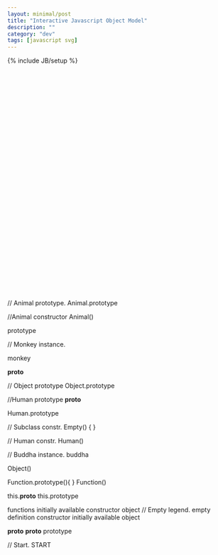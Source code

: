 ```yaml
---
layout: minimal/post
title: "Interactive Javascript Object Model"
description: ""
category: "dev"
tags: [javascript svg]
---
```

{% include JB/setup %}

<svg version="1.1" id="Layer_1" height="700px" xmlns="http://www.w3.org/2000/svg" xmlns:xlink="http://www.w3.org/1999/xlink" x="0px" y="0px"
	 viewBox="0 0 1119 1109" enable-background="new 0 0 1119 1109" xml:space="preserve">

<filter id="dropShadow">
    <feGaussianBlur in="SourceAlpha" stdDeviation="1" />
    <feOffset dx="0" dy="0" />
    <feMerge>
        <feMergeNode />
        <feMergeNode in="SourceGraphic" />
    </feMerge>
</filter>
<line class="svg svg-monkey svg-proto svg-subclass svg-line" fill="none" stroke="#000000" stroke-miterlimit="10" stroke-dasharray="6" x1="1120" y1="565" x2="1120" y2="544"/>

// Animal prototype.
<circle filter="url(#dropShadow)" id="animal_proto" class="svg svg-animal svg-monkey svg-proto svg-subclass svg-shape" fill="#EFE8E7" stroke="#7A545F" stroke-miterlimit="10" cx="491.3" cy="481.3" r="41.8"/>
<text id="animal_proto_label" class="svg svg-animal svg-monkey svg-proto svg-subclass svg-text" transform="matrix(1 0 0 1 471.2739 477.1768)"><tspan x="0" y="0" font-family="'MyriadPro-Regular'" font-size="13.5518">Animal</tspan><tspan x="-9.8" y="16.3" font-family="'MyriadPro-Regular'" font-size="13.5518">.prototype</tspan></text>

//Animal constructor
<line class="svg svg-animal svg-monkey svg-proto svg-subclass svg-line" fill="none" stroke="#000000" stroke-miterlimit="10" x1="585.4" y1="575.4" x2="533.1" y2="523.1"/>
<polygon filter="url(#dropShadow)" id="animal_constr" class="start-view svg svg-animal svg-monkey svg-proto svg-subclass svg-shape" fill="#D8E1E5" stroke="#000000" stroke-miterlimit="10" points="589,638.2 564.5,613.7 564.5,579 589,554.5 623.6,554.5 
	648.1,579 648.1,613.7 623.6,638.2 "/>
<text id="animal_constr_label" class="svg svg-animal svg-monkey svg-proto svg-subclass svg-text" transform="matrix(1 0 0 1 582.4629 600.3252)" font-family="'MyriadPro-Regular'" font-size="13.5518">Animal()</text>

<circle class="svg svg-animal svg-monkey svg-proto svg-subclass svg-shape" fill="#090405" stroke="#000000" stroke-miterlimit="10" cx="533.1" cy="523.1" r="4.1"/>
<text id="animal_prototype_label" class="svg svg-animal svg-monkey svg-proto svg-subclass svg-text" transform="matrix(1 0 0 1 564.4531 533.5938)" fill="#6D6E71" font-family="'MyriadPro-Regular'" font-size="13.9371">prototype</text>


// Monkey instance.
<line class="svg svg-monkey svg-proto svg-subclass svg-line" fill="none" stroke="#000000" stroke-miterlimit="10" stroke-dasharray="6" x1="459.9" y1="596.3" x2="491.3" y2="565"/>
<line class="svg svg-monkey svg-proto svg-subclass svg-line" fill="none" stroke="#000000" stroke-miterlimit="10" stroke-dasharray="6" x1="344.9" y1="617.2" x2="365.8" y2="596.3"/>
<line class="svg svg-monkey svg-proto svg-subclass svg-line" fill="none" stroke="#000000" stroke-miterlimit="10" stroke-dasharray="6" x1="365.8" y1="596.3" x2="459.9" y2="596.3"/>
<line class="svg svg-monkey svg-proto svg-subclass svg-line" fill="none" stroke="#000000" stroke-miterlimit="10" stroke-dasharray="6" x1="491.3" y1="565" x2="491.3" y2="544"/>
<polygon class="svg svg-monkey svg-proto svg-subclass svg-line" fill="#0D0B0B" stroke="#000000" stroke-miterlimit="10" points="491.3,539.8 486.9,548.3 495.6,548.3 "/>

<circle filter="url(#dropShadow)" id="monkey_inst" class="svg svg-monkey svg-proto svg-subclass svg-shape" fill="#EFE8E7" stroke="#7A545F" stroke-miterlimit="10" cx="324" cy="648.6" r="41.8"/>
<text id="monkey_label" class="svg svg-monkey svg-proto svg-subclass svg-text" transform="matrix(1 0 0 1 301.1421 652.5527)" font-family="'MyriadPro-Regular'" font-size="13.5518">monkey</text>

<text class="svg svg-monkey svg-proto svg-subclass svg-text" transform="matrix(1 0 0 1 367.0688 617.2514)" fill="#6D6E71" font-family="'MyriadPro-Regular'" font-size="13.9371">__proto__</text>


// Object prototype
<circle filter="url(#dropShadow)" class="svg svg-proto svg-shape" fill="#DCEED9" stroke="#000000" stroke-miterlimit="10" cx="658.5" cy="42.3" r="41.8"/>
<text class="svg svg-proto svg-text" transform="matrix(1 0 0 1 639.6846 38.1577)"><tspan x="0" y="0" font-family="'MyriadPro-Regular'" font-size="13.5518">Object</tspan><tspan x="-11" y="16.3" font-family="'MyriadPro-Regular'" font-size="13.5518">.prototype</tspan></text>

<line class="svg svg-proto svg-line" fill="none" stroke="#000000" stroke-miterlimit="10" stroke-dasharray="6" x1="658.5" y1="397.7" x2="658.5" y2="105"/>
<line class="svg svg-proto svg-line" fill="none" stroke="#000000" stroke-miterlimit="10" stroke-dasharray="6" x1="522.6" y1="450" x2="543.5" y2="429.1"/>
<line class="svg svg-proto svg-line" fill="none" stroke="#000000" stroke-miterlimit="10" stroke-dasharray="6" x1="627.2" y1="429.1" x2="658.5" y2="397.7"/>
<line class="svg svg-proto svg-line" fill="none" stroke="#000000" stroke-miterlimit="10" stroke-dasharray="6" x1="543.5" y1="429.1" x2="627.2" y2="429.1"/>
<polygon class="svg svg-proto svg-shape" fill="#0D0B0B" stroke="#000000" stroke-miterlimit="10" points="658.5,100.7 654.1,109.3 662.8,109.3 "/>


//Human prototype
<line class="svg svg-proto svg-subclass svg-line" fill="none" stroke="#000000" stroke-miterlimit="10" stroke-dasharray="6" x1="344.9" y1="742.7" x2="365.8" y2="721.7"/>
<line class="svg svg-proto svg-subclass svg-line" fill="none" stroke="#000000" stroke-miterlimit="10" stroke-dasharray="6" x1="365.8" y1="721.7" x2="459.9" y2="721.7"/>
<line class="svg svg-proto svg-subclass svg-line" fill="none" stroke="#000000" stroke-miterlimit="10" stroke-dasharray="6" x1="459.9" y1="721.7" x2="491.3" y2="690.4"/>
<line class="svg svg-proto svg-subclass svg-line" fill="none" stroke="#000000" stroke-miterlimit="10" stroke-dasharray="6" x1="491.3" y1="690.4" x2="491.3" y2="569"/>
<text class="svg svg-proto svg-subclass svg-text" transform="matrix(1 0 0 1 367.0688 742.6514)" fill="#6D6E71" font-family="'MyriadPro-Regular'" font-size="13.9371">__proto__</text>

<circle filter="url(#dropShadow)" id="human_proto" class="svg svg-proto svg-subclass svg-shape" fill="#EFE8E7" stroke="#7A545F" stroke-miterlimit="10" cx="324" cy="774" r="41.8"/>
<text id="human_proto_label" class="svg svg-proto svg-subclass svg-text" transform="matrix(1 0 0 1 303.209 769.8555)"><tspan x="0" y="0" font-family="'MyriadPro-Regular'" font-size="13.5518">Human</tspan><tspan x="-9" y="16.3" font-family="'MyriadPro-Regular'" font-size="13.5518">.prototype</tspan></text>


<path class="svg svg-line" id="SVGID_x5F_1_x5F_" fill="none" d="M480.8,889l334.5,0.1"/>

// Subclass constr.
<line class="svg svg-subclass svg-line" fill="none" stroke="#000000" stroke-miterlimit="10" x1="533.1" y1="648.6" x2="533.1" y2="565"/>
<line class="svg svg-subclass svg-line" fill="none" stroke="#000000" stroke-miterlimit="10" x1="533.1" y1="648.6" x2="585.4" y2="700.8"/>
<line class="svg svg-subclass svg-line" fill="none" stroke="#000000" stroke-miterlimit="10" x1="533.1" y1="565" x2="554" y2="544"/>
<polygon class="svg svg-subclass svg-line" fill="#D8E1E5" stroke="#000000" stroke-miterlimit="10" stroke-dasharray="6" points="589,763.6 564.5,739 564.5,704.4 
	589,679.9 623.6,679.9 648.1,704.4 648.1,739 623.6,763.6 "/>
<text class="svg svg-subclass svg-line" transform="matrix(1 0 0 1 577.2217 725.799)" font-family="'MyriadPro-Regular'" font-size="13.9371">Empty() { }</text>


// Human constr.
<line class="svg svg-proto svg-subclass svg-line" fill="none" stroke="#000000" stroke-miterlimit="10" x1="365.8" y1="815.8" x2="418.1" y2="868.2"/>
<circle class="svg svg-proto svg-subclass svg-line" fill="#090405" stroke="#000000" stroke-miterlimit="10" cx="365.8" cy="815.8" r="4.1"/>
<polygon filter="url(#dropShadow)" id="human_constr" class="svg svg-proto svg-subclass svg-shape" fill="#D8E1E5" stroke="#000000" stroke-miterlimit="10" points="423.6,930.9 399.1,906.4 399.1,871.7 423.6,847.2 
	458.3,847.2 482.8,871.7 482.8,906.4 458.3,930.9 "/>
<text class="svg svg-proto svg-subclass svg-line" transform="matrix(1 0 0 1 416.2822 893.0039)" font-family="'MyriadPro-Regular'" font-size="13.5518">Human()</text>

// Buddha instance.
<line class="svg svg-line svg-subclass" fill="none" stroke="#000000" stroke-miterlimit="10" stroke-dasharray="6" x1="209.1" y1="889" x2="292.7" y2="889"/>
<line class="svg svg-line svg-subclass" fill="none" stroke="#000000" stroke-miterlimit="10" stroke-dasharray="6" x1="324" y1="857.6" x2="324" y2="836.7"/>
<line class="svg svg-subclass svg-line" fill="none" stroke="#000000" stroke-miterlimit="10" stroke-dasharray="6" x1="292.7" y1="889" x2="324" y2="857.6"/>
<line class="svg svg-subclass svg-line" fill="none" stroke="#000000" stroke-miterlimit="10" stroke-dasharray="6" x1="209.1" y1="889" x2="188.2" y2="909.9"/>
<polygon class="svg svg-subclass svg-line" fill="#0D0B0B" stroke="#000000" stroke-miterlimit="10" points="324,832.4 319.7,841 328.4,841 "/>
<circle filter="url(#dropShadow)" id="budha" class="svg svg-subclass svg-shape" fill="#EFE8E7" stroke="#000000" stroke-miterlimit="10" cx="156.8" cy="941.3" r="41.8"/>
<text class="svg svg-text svg-subclass" transform="matrix(1 0 0 1 134.3555 945.2324)" font-family="'MyriadPro-Regular'" font-size="13.5518">buddha</text>



<line class="svg svg-line" fill="none" stroke="#000000" stroke-miterlimit="10" x1="763.1" y1="460.4" x2="731.7" y2="429.1"/>
<line class="svg svg-line" fill="none" stroke="#000000" stroke-miterlimit="10" stroke-dasharray="6" x1="909.4" y1="679.9" x2="909.4" y2="355.9"/>
<line class="svg svg-line" fill="none" stroke="#000000" stroke-miterlimit="10" x1="951.2" y1="335" x2="1066.2" y2="460.4"/>
<line class="svg svg-line" fill="none" stroke="#000000" stroke-miterlimit="10" stroke-dasharray="6" x1="1013.9" y1="429.1" x2="1045.3" y2="460.4"/>
<polygon filter="url(#dropShadow)" class="svg svg-shape" fill="#DCEED9" stroke="#000000" stroke-miterlimit="10" points="1059.3,523.1 1034.8,498.6 1034.8,464 1059.3,439.4 
	1094,439.4 1118.5,464 1118.5,498.6 1094,523.1 "/>

<!--<circle filter="url(#dropShadow)" id="snowden" class="svg svg-shape" fill="#EFE8E7" stroke="#000000" stroke-miterlimit="10" cx="156.8" cy="1066.7" r="41.8"/>
<text class="svg svg-text" transform="matrix(1 0 0 1 130.7798 1070.666)" font-family="'MyriadPro-Regular'" font-size="13.5518">snowden</text>
<line class="svg svg-line" fill="none" stroke="#000000" stroke-miterlimit="10" stroke-dasharray="6" x1="209.1" y1="1014.4" x2="292.7" y2="1014.4"/>
<path class="svg svg-line" fill="none" stroke="#000000" stroke-miterlimit="10" stroke-dasharray="6" d="M324,941.3"/>
-->
<polygon filter="url(#dropShadow)" class="svg svg-shape" fill="#DCEED9" stroke="#000000" stroke-miterlimit="10" points="766.6,523.1 742.1,498.6 742.1,464 766.6,439.4 
	801.3,439.4 825.8,464 825.8,498.6 801.3,523.1 "/>
<text class="svg svg-line" transform="matrix(1 0 0 1 761.1455 485.2715)" font-family="'MyriadPro-Regular'" font-size="13.5518">Object()</text>



<polygon class="svg svg-line" fill="#DCEED9" stroke="#000000" stroke-miterlimit="10" stroke-dasharray="6" points="892.1,335 867.6,310.5 867.6,275.8 
	892.1,251.3 926.8,251.3 951.3,275.8 951.3,310.5 926.8,335 "/>
<text class="svg svg-line" transform="matrix(1 0 0 1 884.2939 288.9893)"><tspan x="0" y="0" font-family="'MyriadPro-Regular'" font-size="13.5518">Function</tspan><tspan x="-13.8" y="16.3" font-family="'MyriadPro-Regular'" font-size="13.5518">.prototype(){ }</tspan></text>
<text class="svg svg-line" transform="matrix(1 0 0 1 1047.8398 485.2715)" font-family="'MyriadPro-Regular'" font-size="13.5518">Function()</text>
<line class="svg svg-line" fill="none" stroke="#000000" stroke-miterlimit="10" x1="397.2" y1="889" x2="397.2" y2="889"/>
<line class="svg svg-line" fill="none" stroke="#000000" stroke-miterlimit="10" stroke-dasharray="6" x1="867.6" y1="596.3" x2="648.1" y2="596.3"/>
<line class="svg svg-line" fill="none" stroke="#000000" stroke-miterlimit="10" stroke-dasharray="6" x1="867.6" y1="596.3" x2="909.4" y2="554.5"/>
<text class="svg svg-line"><textPath  xlink:href="#SVGID_x5F_1_x5F_" startOffset="7.300000e-02%">
</textPath>
</text>
<line class="svg svg-line" fill="none" stroke="#000000" stroke-miterlimit="10" stroke-dasharray="6" x1="700.3" y1="889" x2="888.5" y2="700.8"/>
<line class="svg svg-line" fill="none" stroke="#000000" stroke-miterlimit="10" stroke-dasharray="6" x1="1013.9" y1="429.1" x2="940.8" y2="429.1"/>
<line class="svg svg-line" fill="none" stroke="#000000" stroke-miterlimit="10" stroke-dasharray="6" x1="940.8" y1="429.1" x2="909.3" y2="397.7"/>
<line class="svg svg-line" fill="none" stroke="#000000" stroke-miterlimit="10" stroke-dasharray="6" x1="857.1" y1="240.9" x2="689.9" y2="240.9"/>
<line class="svg svg-line" fill="none" stroke="#000000" stroke-miterlimit="10" stroke-dasharray="6" x1="689.9" y1="240.9" x2="658.5" y2="209.6"/>


<line class="svg svg-line" fill="none" stroke="#000000" stroke-miterlimit="10" stroke-dasharray="6" x1="867.4" y1="721.7" x2="648.1" y2="721.7"/>
<line class="svg svg-line" fill="none" stroke="#000000" stroke-miterlimit="10" stroke-dasharray="6" x1="867.6" y1="721.7" x2="909.3" y2="679.9"/>
<line class="svg svg-line" fill="none" stroke="#000000" stroke-miterlimit="10" stroke-dasharray="6" x1="815.3" y1="449.9" x2="836.2" y2="429.1"/>




<line class="svg svg-line" fill="none" stroke="#000000" stroke-miterlimit="10" stroke-dasharray="6" x1="878" y1="261.8" x2="857.1" y2="240.9"/>
<line class="svg svg-line" fill="none" stroke="#000000" stroke-miterlimit="10" x1="700.3" y1="84.1" x2="731.7" y2="115.5"/>
<line class="svg svg-line" fill="none" stroke="#000000" stroke-miterlimit="10" x1="731.7" y1="115.5" x2="731.7" y2="429.1"/>
<line class="svg svg-line" fill="none" stroke="#000000" stroke-miterlimit="10" stroke-dasharray="6" x1="836.2" y1="429.1" x2="867.6" y2="429.1"/>
<line class="svg svg-line" fill="none" stroke="#000000" stroke-miterlimit="10" stroke-dasharray="6" x1="874.9" y1="429.1" x2="909.3" y2="397.7"/>
<line class="svg svg-line" fill="none" stroke="#000000" stroke-miterlimit="10" x1="376.3" y1="774" x2="376.3" y2="774"/>
<circle class="svg svg-line" fill="#090405" stroke="#000000" stroke-miterlimit="10" cx="700.3" cy="84.1" r="4.1"/>
<circle class="svg svg-line" fill="#090405" stroke="#000000" stroke-miterlimit="10" cx="951.2" cy="335" r="4.1"/>

<polygon class="svg svg-line" fill="#0D0B0B" stroke="#000000" stroke-miterlimit="10" points="909.4,351.6 905,360.2 913.8,360.2 "/>


<text class="svg svg-legend svg-text" transform="matrix(1 0 0 1 0 78.3154)"><tspan x="0" y="0" fill="#515251" font-family="'MyriadPro-Regular'" font-size="13.9371">this</tspan><tspan x="22.9" y="0" font-family="'MyriadPro-Regular'" font-size="13.9371">.</tspan><tspan x="26.2" y="0" font-family="'MyriadPro-Regular'" font-size="15.0985">__proto__</tspan></text>
<line class="svg svg-legend svg-line" fill="none" stroke="#000000" stroke-miterlimit="10" x1="210.8" y1="110.2" x2="125.4" y2="110.2"/>
<circle filter="url(#dropShadow)" class="svg svg-legend svg-shape" fill="#090405" stroke="#000000" stroke-miterlimit="10" cx="215.4" cy="110.2" r="4.1"/>
<text class="svg svg-legend svg-text" transform="matrix(1 0 0 1 0 109.6733)"><tspan x="0" y="0" fill="#515251" font-family="'MyriadPro-Regular'" font-size="13.9371">this</tspan><tspan x="22.9" y="0" font-family="'MyriadPro-Regular'" font-size="13.9371">.</tspan><tspan x="26.2" y="0" font-family="'MyriadPro-Regular'" font-size="15.0985">prototype</tspan></text>
<polygon filter="url(#dropShadow)" class="svg svg-legend svg-shape" fill="#DCEED9" stroke="#000000" stroke-miterlimit="10" points="124.7,201.5 115.5,192.3 115.5,179.3 124.7,170.1 
	137.7,170.1 146.9,179.3 146.9,192.3 137.7,201.5 "/>
<polygon class="svg svg-legend svg-shape" fill="#FFFFFF" stroke="#000000" stroke-miterlimit="10" stroke-dasharray="6" points="124.7,308.3 115.5,299.1 
	115.5,286.1 124.7,276.8 137.7,276.8 146.9,286.1 146.9,299.1 137.7,308.3 "/>
<circle filter="url(#dropShadow)" class="svg svg-legend svg-shape" fill="#DCEED9" stroke="#000000" stroke-miterlimit="10" cx="130.7" cy="376.2" r="15.7"/>
<path class="svg svg-legend svg-line" fill="none" stroke="#000000" stroke-miterlimit="10" stroke-dasharray="6" d="M133.9,78.9V34.6V78.9z"/>


<polygon class="svg svg-legend svg-line" fill="#0D0B0B" stroke="#000000" stroke-miterlimit="10" points="133.9,26.1 129.5,34.6 138.2,34.6 "/>
<text class="svg svg-legend svg-text" transform="matrix(1 0 0 1 31.3584 245.561)" font-family="'MyriadPro-Regular'" font-size="15.0985">functions</text>
<text class="svg svg-legend svg-text" transform="matrix(1 0 0 1 167.8247 190.9741)" font-family="'MyriadPro-Regular'" font-size="15.0985">initially available constructor</text>
<text class="svg svg-legend svg-text" transform="matrix(1 0 0 1 167.2456 429.0664)" font-family="'MyriadPro-Regular'" font-size="15.0985">object</text>
// Empty legend.
<text class="svg svg-legend svg-text" transform="matrix(1 0 0 1 167.2451 300.0752)" font-family="'MyriadPro-Regular'" font-size="15.0985">empty definition</text>
<polygon filter="url(#dropShadow)" class="svg svg-legend svg-shape" fill="#D8E1E5" stroke="#000000" stroke-miterlimit="10" points="124.2,256.1 115,246.9 115,233.9 124.2,224.7 137.2,224.7 
	146.4,233.9 146.4,246.9 137.2,256.1 "/>
<text class="svg svg-legend svg-text" transform="matrix(1 0 0 1 167.2451 245.5615)" font-family="'MyriadPro-Regular'" font-size="15.0985">constructor</text>
<circle filter="url(#dropShadow)" class="svg svg-legend svg-shape" fill="#EFE8E7" stroke="#7A545F" stroke-miterlimit="10" cx="131.2" cy="423.8" r="15.7"/>
<text class="svg svg-legend svg-text" transform="matrix(1 0 0 1 167.2456 376.8022)" font-family="'MyriadPro-Regular'" font-size="15.0985">initially available object</text>


<line class="svg svg-line" fill="none" stroke="#000000" stroke-miterlimit="10" stroke-dasharray="6" x1="700.3" y1="889" x2="481" y2="889.1"/>



<text class="svg svg-text" transform="matrix(1 0 0 1 659.748 742.5791)" fill="#6D6E71" font-family="'MyriadPro-Regular'" font-size="13.9371">__proto__</text>
<text class="svg svg-text" transform="matrix(1 0 0 1 962.8799 449.9722)" fill="#6D6E71" font-family="'MyriadPro-Regular'" font-size="13.9371">__proto__</text>
<text class="svg svg-text" transform="matrix(1 0 0 1 1034.8301 408.1602)" fill="#6D6E71" font-family="'MyriadPro-Regular'" font-size="13.9371">prototype</text>

// Start.
<text id="start_btn" class="svg svg-text" transform="matrix(1 0 0 1 659.748 585.2514)" fill="red" font-family="'MyriadPro-Regular'" font-size="15.9371">START</text>
</svg>

<br>


<div id="context">
</div>

<script type="text/template" id="animal_constr_template">
    In javascript almost everything is an object, including functions.
    <br>
    <br>
    <div id="animal_constr_code">
<pre>
function Animal(sound) {
    this.multicellular = true;
    this.sound = sound;
}
</pre>
    </div>
    Every <em class="hover-animal-constr action">function</em> has a prototype property pointing to its <em class="hover-animal-proto action">prototype object</em>.
    When the function is executed with the <em>new</em> operator it becomes a constructor capable of creating new objects:
    <br>
    <br>
<pre>
var monkey = new Animal("Banana. Now!");
</pre>
    <em class="hover-animal-constr action">Animal</em> creates a new object named <em class="hover-monkey-inst action">monkey</em>, binds <em class="hover-monkey-inst action">this</em> to the newly created object, and executes <em class="hover-animal-constr action">itself</em>.
    <em class="hover-animal-constr action">Animal</em> then sets <em class='hover-monkey-inst action'>monkey</em>'s __proto__ property to the <em class="hover-animal-proto action">object</em> referenced by <em class="hover-animal-constr action">Animal</em>'s prototype property thus making:
    <br>
    <br>
<pre>
Object.getPrototypeOf(monkey) === Animal.prototype; //true
monkey instanceof Animal; //true
</pre> 
    The __proto__ property which references monkey's <em class='hover-animal-proto action'>prototype</em> is hidden which is why it has to be accessed via <code>Object.getPrototype()</code>.
    <br>
    <br>
    All objects inherit properties from their prototypes referenced by their __proto__ properties, so <em class="hover-monkey-inst action">monkey</em> now inherits from <em class='hover-animal-proto action'>Animal.prototype</em>.
    <br>
    <br>
    The constructor function <em class="hover-animal-constr action">Animal</em> which sets up this prototype chain during object creation is analogous to an Animal class in classical inheritance.
</script>


<script type="text/template" id="animal_proto_template">
    If <code>monkey</code> doesn't have some property... 
    <br>
    <br>
<pre>
monkey.hasOwnProperty('favoriteBooks'); //false
</pre>    
    ...the javasacript engine checks whether the Animal.prototype object referenced by monkey's __proto__ property contains the property. 
    <br>
    <br>
    When Animal() was defined, and the <code>Animal.prototype</code> object was created its __proto__ property was set to <code>Object.prototype</code> setting up the <code>Animal.prototype -> Object.prototype</code> chain.
    <br>
    <br>
<pre>
Object.getPrototypeOf(Animal.prototype) === Object.prototype; //true
</pre>
    If the property is not found on <code>Animal.prototype</code>, the engine continues up the prototype chain and checks <code>Object.prototype</code> for the property.
    <br>
    <br>
    If the property is not found on Object.prototype <code>undefined</code> is returned. 
    <br>
    <br>
<pre>
monkey.favoriteBooks; //undefined
</pre>
    We can further extend the prototype chain by setting Human.prototype's __proto__ property to reference Animal.prototype. 
    This is analogous to subclassing an Animal class in classical inheritance.
</script>

<script type="text/template" id="human_proto_template">
    When the Human() constructor is first created its prototype property points to a new object causing Human's prototype chain to look like:<br>
    <code>Human.prototype -> Object.prototype.</code>
    <br>
    <br>
    Instead we want instances of Human() to also inherit properties from Animal.prototype:<br>
    <code>buddha -> Human.prototype -> Animal.protype -> Object.prototype.</code>
    <br>
    <br>
    To achieve this we could set Human.prototype to point at monkey so that objects created by Human() would have __proto__ point at monkey:<br>
    <code>buddha -> (monkey === Human.prototype) -> Animal.prototype -> Object.prototype.</code>
    <br>
    <br>
    This works but has the downside that monkey was instantiated with monkey-specific properties by the Animal() constructor...
<pre>
monkey.sound === "Banana. Now!"; //true
</pre>
    ...which we don't want every instance of Human to inherit.
    <br>
    <br>
    Instead we can introduce an empty constructor function to create an object with no properties but with __proto__ set to Animal.prototype.
    <br>
    <br>
<pre>
function Empty() {}
Empty.prototype = Animal.prototype;
Human.prototype = new Empty();
</pre>
    This correctly sets up the prototype chain with instances of Human having a "clean" prototype object which inherits properties from Animal.prototype but doesn't inherit specific instance properties set by Animal().
</script>
